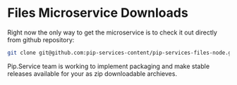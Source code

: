 # Files Microservice Downloads

Right now the only way to get the microservice is to check it out directly from github repository:

```bash
git clone git@github.com:pip-services-content/pip-services-files-node.git
```

Pip.Service team is working to implement packaging and make stable releases available for your 
as zip downloadable archieves.